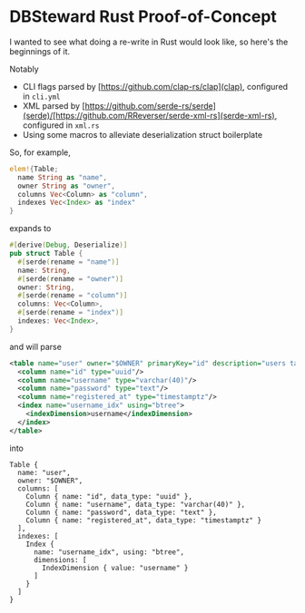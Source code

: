 # DBSteward Rust Proof-of-Concept

I wanted to see what doing a re-write in Rust would look like, so here's the beginnings of it.

Notably

* CLI flags parsed by [https://github.com/clap-rs/clap](clap), configured in `cli.yml`
* XML parsed by [https://github.com/serde-rs/serde](serde)/[https://github.com/RReverser/serde-xml-rs](serde-xml-rs), configured in `xml.rs`
* Using some macros to alleviate deserialization struct boilerplate

So, for example,

```rust
elem!{Table;
  name String as "name",
  owner String as "owner",
  columns Vec<Column> as "column",
  indexes Vec<Index> as "index"
}
```

expands to

```rust
#[derive(Debug, Deserialize)]
pub struct Table {
  #[serde(rename = "name")]
  name: String,
  #[serde(rename = "owner")]
  owner: String,
  #[serde(rename = "column")]
  columns: Vec<Column>,
  #[serde(rename = "index")]
  indexes: Vec<Index>,
}
```

and will parse

```xml
<table name="user" owner="$OWNER" primaryKey="id" description="users table">
  <column name="id" type="uuid"/>
  <column name="username" type="varchar(40)"/>
  <column name="password" type="text"/>
  <column name="registered_at" type="timestamptz"/>
  <index name="username_idx" using="btree">
    <indexDimension>username</indexDimension>
  </index>
</table>
```

into

```
Table {
  name: "user",
  owner: "$OWNER",
  columns: [
    Column { name: "id", data_type: "uuid" },
    Column { name: "username", data_type: "varchar(40)" },
    Column { name: "password", data_type: "text" },
    Column { name: "registered_at", data_type: "timestamptz" }
  ],
  indexes: [
    Index {
      name: "username_idx", using: "btree",
      dimensions: [
        IndexDimension { value: "username" }
      ]
    }
  ]
}
```